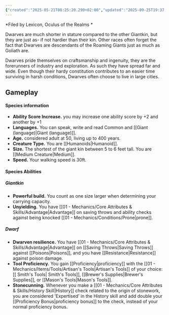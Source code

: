 ```yaml
---
{"created":"2025-05-21T08:25:20.290+02:00","updated":"2025-09-25T19:37:02.000+02:00","cssclasses":null,"tags":null,"dg-publish":true,"permalink":"/02-species-and-cultures/giantkin/dwarves/","dgPassFrontmatter":true}
---
```


*Filed by Lexicon, Oculus of the Realms  *

Dwarves are much shorter in stature compared to the other Giantkin, but they are just as- if not hardier than their kin. Other races often forget the fact that Dwarves are descendants of the Roaming Giants just as much as Goliath are.

Dwarves pride themselves on craftsmanship and ingenuity, they are the forerunners of industry and exploration. As such they have spread far and wide. Even though their hardy constitution contributes to an easier time surviving in harsh conditions, Dwarves often choose to live in large cities.
      
## Gameplay 
#### Species information 
- **Ability Score Increase.** you may increase one ability score by +2 and another by +1 
- **Languages.** You can speak, write and read Common and [[Giant (language)\|Giant (language)]]. 
- **Age.** considered adult at 50, living up to 400 years. 
- **Creature Type.** You are [[Humanoids\|Humanoid]].
- **Size.** The shortest of the giant kin between 5 to 6 feet tall. You are [[Medium Creature\|Medium]]. 
- **Speed.** Your walking speed is 30ft. 
#### Species Abilities 
##### Giantkin
- **Powerful build.** You count as one size larger when determining your carrying capacity.
- **Unyielding.** You have [[01 - Mechanics/Core Attributes & Skills/Advantage\|Advantage]] on saving throws and ability checks against being knocked [[01 - Mechanics/Conditions/Prone\|prone]].
##### Dwarf
- **Dwarven resilience.** You have [[01 - Mechanics/Core Attributes & Skills/Advantage\|Advantage]] on [[Saving Throws\|Saving Throws]] against [[Poisons\|Poisons]], and you have [[Resistance\|Resistance]] against poison damage.
- **Tool Proficiency.** You gain [[Proficiency\|proficiency]] with the [[01 - Mechanics/Items/Tools/Artisan's Tools\|Artisan's Tools]] of your choice:[[ Smith's Tools\| Smith's Tools]], [[Brewer's Supplies\|Brewer's Supplies]], or [[Mason's Tools\|Mason's Tools]].
- **Stonecunning.** Whenever you make a [[01 - Mechanics/Core Attributes & Skills/History Skill\|History]] check related to the origin of stonework, you are considered 'Expertised' in the History skill and add double your [[Proficiency Bonus\|proficiency bonus]] to the check, instead of your normal proficiency bonus.